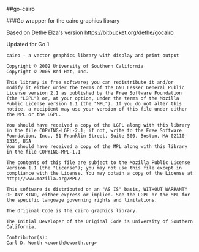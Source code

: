 ##go-cairo

###Go wrapper for the cairo graphics library

Based on Dethe Elza's version https://bitbucket.org/dethe/gocairo

Updated for Go 1


	cairo - a vector graphics library with display and print output
	
	Copyright © 2002 University of Southern California
	Copyright © 2005 Red Hat, Inc.
	
	This library is free software; you can redistribute it and/or
	modify it either under the terms of the GNU Lesser General Public
	License version 2.1 as published by the Free Software Foundation
	(the "LGPL") or, at your option, under the terms of the Mozilla
	Public License Version 1.1 (the "MPL"). If you do not alter this
	notice, a recipient may use your version of this file under either
	the MPL or the LGPL.
	
	You should have received a copy of the LGPL along with this library
	in the file COPYING-LGPL-2.1; if not, write to the Free Software
	Foundation, Inc., 51 Franklin Street, Suite 500, Boston, MA 02110-1335, USA
	You should have received a copy of the MPL along with this library
	in the file COPYING-MPL-1.1
	
	The contents of this file are subject to the Mozilla Public License
	Version 1.1 (the "License"); you may not use this file except in
	compliance with the License. You may obtain a copy of the License at
	http://www.mozilla.org/MPL/
	
	This software is distributed on an "AS IS" basis, WITHOUT WARRANTY
	OF ANY KIND, either express or implied. See the LGPL or the MPL for
	the specific language governing rights and limitations.
	
	The Original Code is the cairo graphics library.
	
	The Initial Developer of the Original Code is University of Southern
	California.
	
	Contributor(s):
	Carl D. Worth <cworth@cworth.org>

